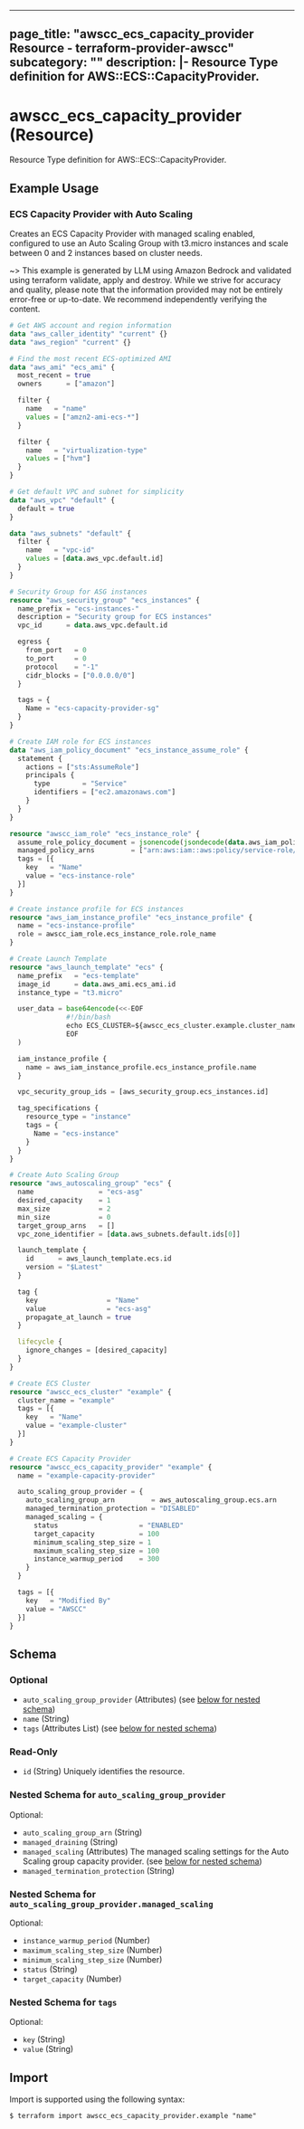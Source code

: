 
---
page_title: "awscc_ecs_capacity_provider Resource - terraform-provider-awscc"
subcategory: ""
description: |-
  Resource Type definition for AWS::ECS::CapacityProvider.
---

# awscc_ecs_capacity_provider (Resource)

Resource Type definition for AWS::ECS::CapacityProvider.

## Example Usage

### ECS Capacity Provider with Auto Scaling

Creates an ECS Capacity Provider with managed scaling enabled, configured to use an Auto Scaling Group with t3.micro instances and scale between 0 and 2 instances based on cluster needs.

~> This example is generated by LLM using Amazon Bedrock and validated using terraform validate, apply and destroy. While we strive for accuracy and quality, please note that the information provided may not be entirely error-free or up-to-date. We recommend independently verifying the content.

```terraform
# Get AWS account and region information
data "aws_caller_identity" "current" {}
data "aws_region" "current" {}

# Find the most recent ECS-optimized AMI
data "aws_ami" "ecs_ami" {
  most_recent = true
  owners      = ["amazon"]

  filter {
    name   = "name"
    values = ["amzn2-ami-ecs-*"]
  }

  filter {
    name   = "virtualization-type"
    values = ["hvm"]
  }
}

# Get default VPC and subnet for simplicity
data "aws_vpc" "default" {
  default = true
}

data "aws_subnets" "default" {
  filter {
    name   = "vpc-id"
    values = [data.aws_vpc.default.id]
  }
}

# Security Group for ASG instances
resource "aws_security_group" "ecs_instances" {
  name_prefix = "ecs-instances-"
  description = "Security group for ECS instances"
  vpc_id      = data.aws_vpc.default.id

  egress {
    from_port   = 0
    to_port     = 0
    protocol    = "-1"
    cidr_blocks = ["0.0.0.0/0"]
  }

  tags = {
    Name = "ecs-capacity-provider-sg"
  }
}

# Create IAM role for ECS instances
data "aws_iam_policy_document" "ecs_instance_assume_role" {
  statement {
    actions = ["sts:AssumeRole"]
    principals {
      type        = "Service"
      identifiers = ["ec2.amazonaws.com"]
    }
  }
}

resource "awscc_iam_role" "ecs_instance_role" {
  assume_role_policy_document = jsonencode(jsondecode(data.aws_iam_policy_document.ecs_instance_assume_role.json))
  managed_policy_arns         = ["arn:aws:iam::aws:policy/service-role/AmazonEC2ContainerServiceforEC2Role"]
  tags = [{
    key   = "Name"
    value = "ecs-instance-role"
  }]
}

# Create instance profile for ECS instances
resource "aws_iam_instance_profile" "ecs_instance_profile" {
  name = "ecs-instance-profile"
  role = awscc_iam_role.ecs_instance_role.role_name
}

# Create Launch Template
resource "aws_launch_template" "ecs" {
  name_prefix   = "ecs-template"
  image_id      = data.aws_ami.ecs_ami.id
  instance_type = "t3.micro"

  user_data = base64encode(<<-EOF
              #!/bin/bash
              echo ECS_CLUSTER=${awscc_ecs_cluster.example.cluster_name} >> /etc/ecs/ecs.config
              EOF
  )

  iam_instance_profile {
    name = aws_iam_instance_profile.ecs_instance_profile.name
  }

  vpc_security_group_ids = [aws_security_group.ecs_instances.id]

  tag_specifications {
    resource_type = "instance"
    tags = {
      Name = "ecs-instance"
    }
  }
}

# Create Auto Scaling Group
resource "aws_autoscaling_group" "ecs" {
  name                = "ecs-asg"
  desired_capacity    = 1
  max_size            = 2
  min_size            = 0
  target_group_arns   = []
  vpc_zone_identifier = [data.aws_subnets.default.ids[0]]

  launch_template {
    id      = aws_launch_template.ecs.id
    version = "$Latest"
  }

  tag {
    key                 = "Name"
    value               = "ecs-asg"
    propagate_at_launch = true
  }

  lifecycle {
    ignore_changes = [desired_capacity]
  }
}

# Create ECS Cluster
resource "awscc_ecs_cluster" "example" {
  cluster_name = "example"
  tags = [{
    key   = "Name"
    value = "example-cluster"
  }]
}

# Create ECS Capacity Provider
resource "awscc_ecs_capacity_provider" "example" {
  name = "example-capacity-provider"

  auto_scaling_group_provider = {
    auto_scaling_group_arn         = aws_autoscaling_group.ecs.arn
    managed_termination_protection = "DISABLED"
    managed_scaling = {
      status                    = "ENABLED"
      target_capacity           = 100
      minimum_scaling_step_size = 1
      maximum_scaling_step_size = 100
      instance_warmup_period    = 300
    }
  }

  tags = [{
    key   = "Modified By"
    value = "AWSCC"
  }]
}
```

<!-- schema generated by tfplugindocs -->
## Schema

### Optional

- `auto_scaling_group_provider` (Attributes) (see [below for nested schema](#nestedatt--auto_scaling_group_provider))
- `name` (String)
- `tags` (Attributes List) (see [below for nested schema](#nestedatt--tags))

### Read-Only

- `id` (String) Uniquely identifies the resource.

<a id="nestedatt--auto_scaling_group_provider"></a>
### Nested Schema for `auto_scaling_group_provider`

Optional:

- `auto_scaling_group_arn` (String)
- `managed_draining` (String)
- `managed_scaling` (Attributes) The managed scaling settings for the Auto Scaling group capacity provider. (see [below for nested schema](#nestedatt--auto_scaling_group_provider--managed_scaling))
- `managed_termination_protection` (String)

<a id="nestedatt--auto_scaling_group_provider--managed_scaling"></a>
### Nested Schema for `auto_scaling_group_provider.managed_scaling`

Optional:

- `instance_warmup_period` (Number)
- `maximum_scaling_step_size` (Number)
- `minimum_scaling_step_size` (Number)
- `status` (String)
- `target_capacity` (Number)



<a id="nestedatt--tags"></a>
### Nested Schema for `tags`

Optional:

- `key` (String)
- `value` (String)

## Import

Import is supported using the following syntax:

```shell
$ terraform import awscc_ecs_capacity_provider.example "name"
```
